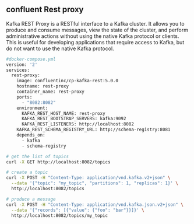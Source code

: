 ## confluent Rest proxy

Kafka REST Proxy is a RESTful interface to a Kafka cluster. It allows you to produce and consume messages, view the state of the cluster, and perform administrative actions without using the native Kafka protocol or clients. This is useful for developing applications that require access to Kafka, but do not want to use the native Kafka protocol.

```bash
#docker-compose.yml
version: '2'
services:
  rest-proxy:
    image: confluentinc/cp-kafka-rest:5.0.0
    hostname: rest-proxy
    container_name: rest-proxy
    ports:
      - "8082:8082"
    environment:
      KAFKA_REST_HOST_NAME: rest-proxy
      KAFKA_REST_BOOTSTRAP_SERVERS: kafka:9092
      KAFKA_REST_LISTENERS: http://localhost:8082
    KAFKA_REST_SCHEMA_REGISTRY_URL: http://schema-registry:8081
    depends_on:
      - kafka
      - schema-registry
```

```bash
# get the list of topics
curl -X GET http://localhost:8082/topics
```

```bash
# create a topic
curl -X POST -H "Content-Type: application/vnd.kafka.v2+json" \
  --data '{"topic": "my_topic", "partitions": 1, "replicas": 1}' \
  http://localhost:8082/topics
```

```bash
# produce a message
curl -X POST -H "Content-Type: application/vnd.kafka.json.v2+json" \
  --data '{"records": [{"value": {"foo": "bar"}}]}' \
  http://localhost:8082/topics/my_topic
```
